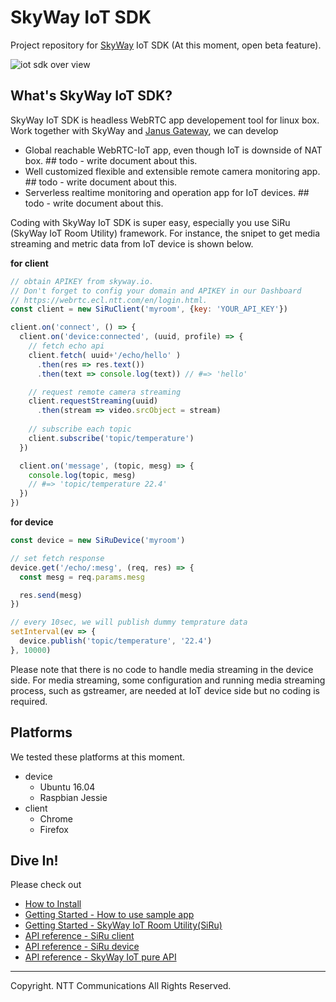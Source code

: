 # SkyWay IoT SDK

Project repository for [SkyWay](https://webrtc.ecl.ntt.com/en/) IoT SDK (At this moment, open beta feature).

![iot sdk over view](https://s3-us-west-1.amazonaws.com/skyway-iot-sdk/skyway-iot-sdk-overview.png)

## What's SkyWay IoT SDK?

SkyWay IoT SDK is headless WebRTC app developement tool for linux box. Work together with SkyWay and [Janus Gateway](https://github.com/meetecho/janus-gateway), we can develop

- Global reachable WebRTC-IoT app, even though IoT is downside of NAT box. ## todo - write document about this.
- Well customized flexible and extensible remote camera monitoring app. ## todo - write document about this.
- Serverless realtime monitoring and operation app for IoT devices.  ## todo - write document about this.

Coding with SkyWay IoT SDK is super easy, especially you use SiRu (SkyWay IoT Room Utility) framework. For instance, the snipet to get media streaming and metric data from IoT device is shown below.

**for client**

```javascript
// obtain APIKEY from skyway.io.
// Don't forget to config your domain and APIKEY in our Dashboard
// https://webrtc.ecl.ntt.com/en/login.html.
const client = new SiRuClient('myroom', {key: 'YOUR_API_KEY'})

client.on('connect', () => {
  client.on('device:connected', (uuid, profile) => {
    // fetch echo api
    client.fetch( uuid+'/echo/hello' )
      .then(res => res.text())
      .then(text => console.log(text)) // #=> 'hello'

    // request remote camera streaming
    client.requestStreaming(uuid)
      .then(stream => video.srcObject = stream)
    
    // subscribe each topic
    client.subscribe('topic/temperature')
  })

  client.on('message', (topic, mesg) => {
    console.log(topic, mesg)
    // #=> 'topic/temperature 22.4'
  })
})
```

**for device**

```javascript
const device = new SiRuDevice('myroom')

// set fetch response
device.get('/echo/:mesg', (req, res) => {
  const mesg = req.params.mesg

  res.send(mesg)
})

// every 10sec, we will publish dummy temprature data
setInterval(ev => {
  device.publish('topic/temperature', '22.4')
}, 10000)
```

Please note that there is no code to handle media streaming in the device side. For media streaming, some configuration and running media streaming process, such as gstreamer, are needed at IoT device side but no coding is required.

## Platforms

We tested these platforms at this moment.

* device
  - Ubuntu 16.04
  - Raspbian Jessie
* client
  - Chrome
  - Firefox

## Dive In!

Please check out

* [How to Install](./docs/how_to_install.md)
* [Getting Started - How to use sample app](./docs/how_to_use_sample_app.md)
* [Getting Started - SkyWay IoT Room Utility(SiRu)](./docs/how_to_use_siru.md)
* [API reference - SiRu client](https://github.com/nttcom/skyway-siru-client/blob/master/docs/SiRuClient.md)
* [API reference - SiRu device](./docs/apiref/siru_device.md)
* [API reference - SkyWay IoT pure API](./docs/apiref/pure_api.md)

---
Copyright. NTT Communications All Rights Reserved.
